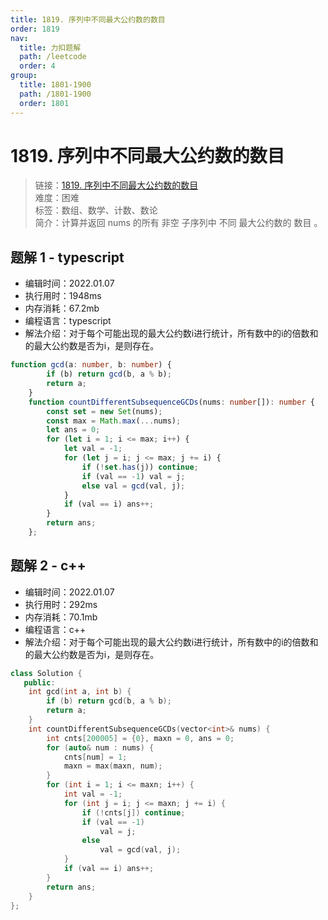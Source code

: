 ```yaml
---
title: 1819. 序列中不同最大公约数的数目
order: 1819
nav:
  title: 力扣题解
  path: /leetcode
  order: 4
group:
  title: 1801-1900
  path: /1801-1900
  order: 1801
---
```


# 1819. 序列中不同最大公约数的数目
    
> 链接：[1819. 序列中不同最大公约数的数目](https://leetcode-cn.com/problems/number-of-different-subsequences-gcds/)  
> 难度：困难  
> 标签：数组、数学、计数、数论  
> 简介：计算并返回 nums 的所有 非空 子序列中 不同 最大公约数的 数目 。
      
## 题解 1 - typescript
- 编辑时间：2022.01.07
- 执行用时：1948ms
- 内存消耗：67.2mb
- 编程语言：typescript
- 解法介绍：对于每个可能出现的最大公约数i进行统计，所有数中的i的倍数和的最大公约数是否为i，是则存在。
```typescript
function gcd(a: number, b: number) {
        if (b) return gcd(b, a % b); 
        return a;
    }
    function countDifferentSubsequenceGCDs(nums: number[]): number {
        const set = new Set(nums);
        const max = Math.max(...nums);
        let ans = 0;
        for (let i = 1; i <= max; i++) {
            let val = -1;
            for (let j = i; j <= max; j += i) {
                if (!set.has(j)) continue;
                if (val == -1) val = j;
                else val = gcd(val, j);
            }
            if (val == i) ans++;
        }
        return ans;
    };
```

## 题解 2 - c++
- 编辑时间：2022.01.07
- 执行用时：292ms
- 内存消耗：70.1mb
- 编程语言：c++
- 解法介绍：对于每个可能出现的最大公约数i进行统计，所有数中的i的倍数和的最大公约数是否为i，是则存在。
```c++
class Solution {
   public:
    int gcd(int a, int b) {
        if (b) return gcd(b, a % b);
        return a;
    }
    int countDifferentSubsequenceGCDs(vector<int>& nums) {
        int cnts[200005] = {0}, maxn = 0, ans = 0;
        for (auto& num : nums) {
            cnts[num] = 1;
            maxn = max(maxn, num);
        }
        for (int i = 1; i <= maxn; i++) {
            int val = -1;
            for (int j = i; j <= maxn; j += i) {
                if (!cnts[j]) continue;
                if (val == -1)
                    val = j;
                else
                    val = gcd(val, j);
            }
            if (val == i) ans++;
        }
        return ans;
    }
};
```

      